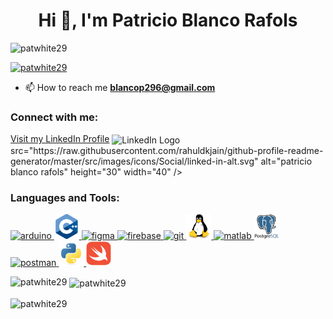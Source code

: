 <h1 align="center">Hi 👋, I'm Patricio Blanco Rafols</h1>
<p align="left"> <img src="https://komarev.com/ghpvc/?username=patwhite29&label=Profile%20views&color=0e75b6&style=flat" alt="patwhite29" /> </p>

<p align="left"> <a href="https://github.com/ryo-ma/github-profile-trophy"><img src="https://github-profile-trophy.vercel.app/?username=patwhite29" alt="patwhite29" /></a> </p>

- 📫 How to reach me **blancop296@gmail.com**

<h3 align="left">Connect with me:</h3>
<p align="left">
<a href="https://www.linkedin.com/in/patricio-blanco-rafols-9b24502a8">Visit my LinkedIn Profile</a>
  <img src="https://upload.wikimedia.org/wikipedia/commons/0/01/LinkedIn_Logo_2013%2C_svg_version.svg" alt="LinkedIn Logo" width="40" height="40" align="center"/>
</a>src="https://raw.githubusercontent.com/rahuldkjain/github-profile-readme-generator/master/src/images/icons/Social/linked-in-alt.svg" alt="patricio blanco rafols" height="30" width="40" /></a>
</p>

<h3 align="left">Languages and Tools:</h3>
<p align="left"> <a href="https://www.arduino.cc/" target="_blank" rel="noreferrer"> <img src="https://cdn.worldvectorlogo.com/logos/arduino-1.svg" alt="arduino" width="40" height="40"/> </a> <a href="https://www.w3schools.com/cpp/" target="_blank" rel="noreferrer"> <img src="https://raw.githubusercontent.com/devicons/devicon/master/icons/cplusplus/cplusplus-original.svg" alt="cplusplus" width="40" height="40"/> </a> <a href="https://www.figma.com/" target="_blank" rel="noreferrer"> <img src="https://www.vectorlogo.zone/logos/figma/figma-icon.svg" alt="figma" width="40" height="40"/> </a> <a href="https://firebase.google.com/" target="_blank" rel="noreferrer"> <img src="https://www.vectorlogo.zone/logos/firebase/firebase-icon.svg" alt="firebase" width="40" height="40"/> </a> <a href="https://git-scm.com/" target="_blank" rel="noreferrer"> <img src="https://www.vectorlogo.zone/logos/git-scm/git-scm-icon.svg" alt="git" width="40" height="40"/> </a> <a href="https://www.linux.org/" target="_blank" rel="noreferrer"> <img src="https://raw.githubusercontent.com/devicons/devicon/master/icons/linux/linux-original.svg" alt="linux" width="40" height="40"/> </a> <a href="https://www.mathworks.com/" target="_blank" rel="noreferrer"> <img src="https://upload.wikimedia.org/wikipedia/commons/2/21/Matlab_Logo.png" alt="matlab" width="40" height="40"/> </a> <a href="https://www.postgresql.org" target="_blank" rel="noreferrer"> <img src="https://raw.githubusercontent.com/devicons/devicon/master/icons/postgresql/postgresql-original-wordmark.svg" alt="postgresql" width="40" height="40"/> </a> <a href="https://postman.com" target="_blank" rel="noreferrer"> <img src="https://www.vectorlogo.zone/logos/getpostman/getpostman-icon.svg" alt="postman" width="40" height="40"/> </a> <a href="https://www.python.org" target="_blank" rel="noreferrer"> <img src="https://raw.githubusercontent.com/devicons/devicon/master/icons/python/python-original.svg" alt="python" width="40" height="40"/> </a> <a href="https://developer.apple.com/swift/" target="_blank" rel="noreferrer"> <img src="https://raw.githubusercontent.com/devicons/devicon/master/icons/swift/swift-original.svg" alt="swift" width="40" height="40"/> </a> </p>

<p><img align="left" src="https://github-readme-stats.vercel.app/api/top-langs?username=patwhite29&show_icons=true&locale=en&layout=compact" alt="patwhite29" /></p>

<p>&nbsp;<img align="center" src="https://github-readme-stats.vercel.app/api?username=patwhite29&show_icons=true&locale=en" alt="patwhite29" /></p>

<p><img align="center" src="https://github-readme-streak-stats.herokuapp.com/?user=patwhite29&" alt="patwhite29" /></p>
